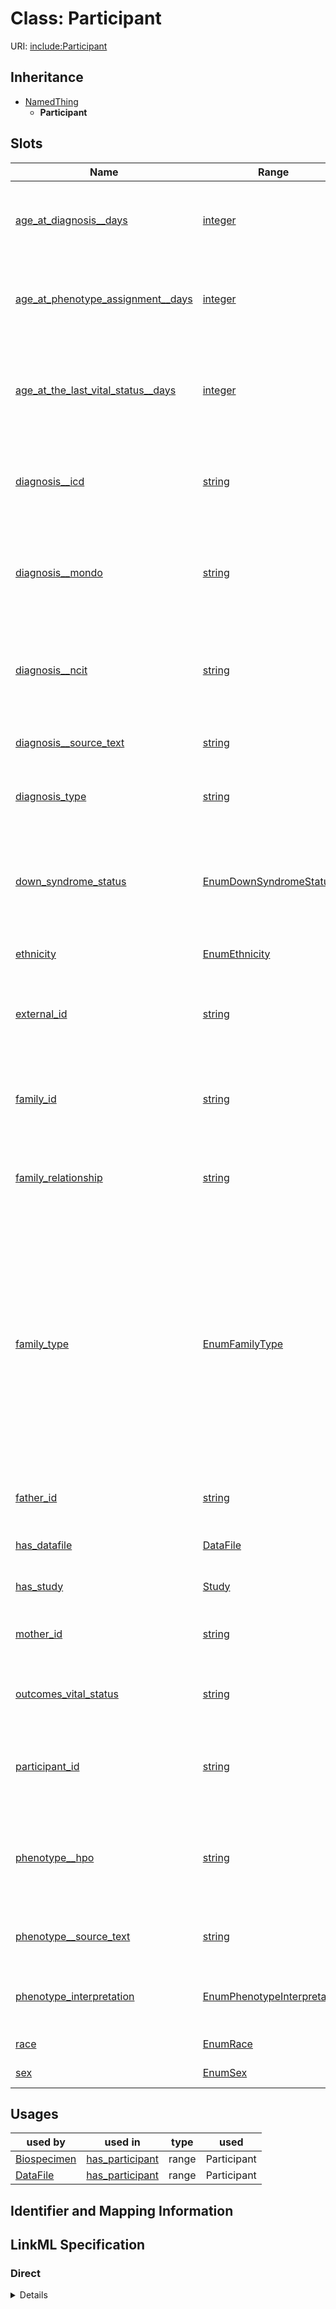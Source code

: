 # Class: Participant




URI: [include:Participant](https://w3id.org/include/Participant)




## Inheritance

* [NamedThing](NamedThing.md)
    * **Participant**




## Slots

| Name | Range | Cardinality | Description  | Info |
| ---  | --- | --- | --- | --- |
| [age_at_diagnosis__days](age_at_diagnosis__days.md) | [integer](integer.md) | 0..1 | Age in days at which phenotype was assigned (or onset??)  | . |
| [age_at_phenotype_assignment__days](age_at_phenotype_assignment__days.md) | [integer](integer.md) | 0..1 | Age in days at which phenotype was recorded (or onset??)  | . |
| [age_at_the_last_vital_status__days](age_at_the_last_vital_status__days.md) | [integer](integer.md) | 0..1 | Age in days when participant's vital status was last recorded (or actual death date??)  | . |
| [diagnosis__icd](diagnosis__icd.md) | [string](string.md) | 0..1 | ICD-10 code (annotated by data contributor or DCC)  | . |
| [diagnosis__mondo](diagnosis__mondo.md) | [string](string.md) | 0..1 | Mondo disease ontology code (annotated by data contributor or DCC)  | . |
| [diagnosis__ncit](diagnosis__ncit.md) | [string](string.md) | 0..1 | NCI Thesaurus code (annotated by data contributor or DCC)  | . |
| [diagnosis__source_text](diagnosis__source_text.md) | [string](string.md) | 0..1 | Diagnosis as described by data contributor  | . |
| [diagnosis_type](diagnosis_type.md) | [string](string.md) | 0..1 | How diagnosis was assigned ??  | . |
| [down_syndrome_status](down_syndrome_status.md) | [EnumDownSyndromeStatus](EnumDownSyndromeStatus.md) | 1..1 | Down Syndrome status of participant (T21 = Trisomy 21; D21 = Disomy 21, euploid)  | . |
| [ethnicity](ethnicity.md) | [EnumEthnicity](EnumEthnicity.md) | 1..1 | Ethnicity of participant  | . |
| [external_id](external_id.md) | [string](string.md) | 1..1 | Unique identifier for the participant, assigned by data contributor  | . |
| [family_id](family_id.md) | [string](string.md) | 0..1 | Unique identifer for family to which Participant belongs  | . |
| [family_relationship](family_relationship.md) | [string](string.md) | 0..1 | Relationship of Participant to other family members  | . |
| [family_type](family_type.md) | [EnumFamilyType](EnumFamilyType.md) | 0..1 | Structure of family members participating in the study (proband-only = no family members participating; duo = proband + parent; trio = proband + 2 parents; trio+ = proband + 2 parents + other relatives)  | . |
| [father_id](father_id.md) | [string](string.md) | 0..1 | Participant ID for Participant's father  | . |
| [has_datafile](has_datafile.md) | [DataFile](DataFile.md) | 0..1 | Semantic link to a DataFile  | . |
| [has_study](has_study.md) | [Study](Study.md) | 0..1 | Semantic link to a Study  | . |
| [mother_id](mother_id.md) | [string](string.md) | 0..1 | Participant ID for Participant's mother  | . |
| [outcomes_vital_status](outcomes_vital_status.md) | [string](string.md) | 0..1 | Whether participant is alive or dead [need valid values]  | . |
| [participant_id](participant_id.md) | [string](string.md) | 1..1 | Unique identifier for the participant, assigned by DCC  | . |
| [phenotype__hpo](phenotype__hpo.md) | [string](string.md) | 0..1 | Human Phenotype Ontology code (annotated by data contributor or DCC)  | . |
| [phenotype__source_text](phenotype__source_text.md) | [string](string.md) | 0..1 | Phenotype as described by data contributor  | . |
| [phenotype_interpretation](phenotype_interpretation.md) | [EnumPhenotypeInterpretation](EnumPhenotypeInterpretation.md) | 0..1 | Whether phenotype was observed or not  | . |
| [race](race.md) | [EnumRace](EnumRace.md) | 1..1 | Race of participant  | . |
| [sex](sex.md) | [EnumSex](EnumSex.md) | 1..1 | Sex of participant  | . |


## Usages


| used by | used in | type | used |
| ---  | --- | --- | --- |
| [Biospecimen](Biospecimen.md) | [has_participant](has_participant.md) | range | Participant |
| [DataFile](DataFile.md) | [has_participant](has_participant.md) | range | Participant |



## Identifier and Mapping Information









## LinkML Specification

<!-- TODO: investigate https://stackoverflow.com/questions/37606292/how-to-create-tabbed-code-blocks-in-mkdocs-or-sphinx -->

### Direct

<details>
```yaml
name: Participant
from_schema: https://w3id.org/include_portal_v1_schema
is_a: NamedThing
slots:
- age_at_diagnosis__days
- age_at_phenotype_assignment__days
- age_at_the_last_vital_status__days
- diagnosis__icd
- diagnosis__mondo
- diagnosis__ncit
- diagnosis__source_text
- diagnosis_type
- down_syndrome_status
- ethnicity
- external_id
- family_id
- family_relationship
- family_type
- father_id
- has_datafile
- has_study
- mother_id
- outcomes_vital_status
- participant_id
- phenotype__hpo
- phenotype__source_text
- phenotype_interpretation
- race
- sex
slot_usage:
  age_at_diagnosis__days:
    name: age_at_diagnosis__days
    description: Age in days at which phenotype was assigned (or onset??)
    range: integer
  age_at_phenotype_assignment__days:
    name: age_at_phenotype_assignment__days
    description: Age in days at which phenotype was recorded (or onset??)
    range: integer
  age_at_the_last_vital_status__days:
    name: age_at_the_last_vital_status__days
    description: Age in days when participant's vital status was last recorded (or
      actual death date??)
    range: integer
  diagnosis__icd:
    name: diagnosis__icd
    description: ICD-10 code (annotated by data contributor or DCC)
  diagnosis__mondo:
    name: diagnosis__mondo
    description: Mondo disease ontology code (annotated by data contributor or DCC)
  diagnosis__ncit:
    name: diagnosis__ncit
    description: NCI Thesaurus code (annotated by data contributor or DCC)
  diagnosis__source_text:
    name: diagnosis__source_text
    description: Diagnosis as described by data contributor
  diagnosis_type:
    name: diagnosis_type
    description: How diagnosis was assigned ??
  down_syndrome_status:
    name: down_syndrome_status
    description: Down Syndrome status of participant (T21 = Trisomy 21; D21 = Disomy
      21, euploid)
    range: enum_down_syndrome_status
    required: true
  ethnicity:
    name: ethnicity
    description: Ethnicity of participant
    range: enum_ethnicity
    required: true
  external_id:
    name: external_id
    description: Unique identifier for the participant, assigned by data contributor
    required: true
  family_id:
    name: family_id
    description: Unique identifer for family to which Participant belongs
  family_relationship:
    name: family_relationship
    description: Relationship of Participant to other family members
  family_type:
    name: family_type
    description: Structure of family members participating in the study (proband-only
      = no family members participating; duo = proband + parent; trio = proband +
      2 parents; trio+ = proband + 2 parents + other relatives)
    range: enum_family_type
  father_id:
    name: father_id
    description: Participant ID for Participant's father
  has_datafile:
    name: has_datafile
    range: DataFile
  has_study:
    name: has_study
    range: Study
  mother_id:
    name: mother_id
    description: Participant ID for Participant's mother
  outcomes_vital_status:
    name: outcomes_vital_status
    description: Whether participant is alive or dead [need valid values]
  participant_id:
    name: participant_id
    description: Unique identifier for the participant, assigned by DCC
    identifier: true
    required: true
  phenotype__hpo:
    name: phenotype__hpo
    description: Human Phenotype Ontology code (annotated by data contributor or DCC)
  phenotype__source_text:
    name: phenotype__source_text
    description: Phenotype as described by data contributor
  phenotype_interpretation:
    name: phenotype_interpretation
    description: Whether phenotype was observed or not
    range: enum_phenotype_interpretation
  race:
    name: race
    description: Race of participant
    range: enum_race
    required: true
  sex:
    name: sex
    description: Sex of participant
    range: enum_sex
    required: true

```
</details>

### Induced

<details>
```yaml
name: Participant
from_schema: https://w3id.org/include_portal_v1_schema
is_a: NamedThing
slot_usage:
  age_at_diagnosis__days:
    name: age_at_diagnosis__days
    description: Age in days at which phenotype was assigned (or onset??)
    range: integer
  age_at_phenotype_assignment__days:
    name: age_at_phenotype_assignment__days
    description: Age in days at which phenotype was recorded (or onset??)
    range: integer
  age_at_the_last_vital_status__days:
    name: age_at_the_last_vital_status__days
    description: Age in days when participant's vital status was last recorded (or
      actual death date??)
    range: integer
  diagnosis__icd:
    name: diagnosis__icd
    description: ICD-10 code (annotated by data contributor or DCC)
  diagnosis__mondo:
    name: diagnosis__mondo
    description: Mondo disease ontology code (annotated by data contributor or DCC)
  diagnosis__ncit:
    name: diagnosis__ncit
    description: NCI Thesaurus code (annotated by data contributor or DCC)
  diagnosis__source_text:
    name: diagnosis__source_text
    description: Diagnosis as described by data contributor
  diagnosis_type:
    name: diagnosis_type
    description: How diagnosis was assigned ??
  down_syndrome_status:
    name: down_syndrome_status
    description: Down Syndrome status of participant (T21 = Trisomy 21; D21 = Disomy
      21, euploid)
    range: enum_down_syndrome_status
    required: true
  ethnicity:
    name: ethnicity
    description: Ethnicity of participant
    range: enum_ethnicity
    required: true
  external_id:
    name: external_id
    description: Unique identifier for the participant, assigned by data contributor
    required: true
  family_id:
    name: family_id
    description: Unique identifer for family to which Participant belongs
  family_relationship:
    name: family_relationship
    description: Relationship of Participant to other family members
  family_type:
    name: family_type
    description: Structure of family members participating in the study (proband-only
      = no family members participating; duo = proband + parent; trio = proband +
      2 parents; trio+ = proband + 2 parents + other relatives)
    range: enum_family_type
  father_id:
    name: father_id
    description: Participant ID for Participant's father
  has_datafile:
    name: has_datafile
    range: DataFile
  has_study:
    name: has_study
    range: Study
  mother_id:
    name: mother_id
    description: Participant ID for Participant's mother
  outcomes_vital_status:
    name: outcomes_vital_status
    description: Whether participant is alive or dead [need valid values]
  participant_id:
    name: participant_id
    description: Unique identifier for the participant, assigned by DCC
    identifier: true
    required: true
  phenotype__hpo:
    name: phenotype__hpo
    description: Human Phenotype Ontology code (annotated by data contributor or DCC)
  phenotype__source_text:
    name: phenotype__source_text
    description: Phenotype as described by data contributor
  phenotype_interpretation:
    name: phenotype_interpretation
    description: Whether phenotype was observed or not
    range: enum_phenotype_interpretation
  race:
    name: race
    description: Race of participant
    range: enum_race
    required: true
  sex:
    name: sex
    description: Sex of participant
    range: enum_sex
    required: true
attributes:
  age_at_diagnosis__days:
    name: age_at_diagnosis__days
    description: Age in days at which phenotype was assigned (or onset??)
    from_schema: https://w3id.org/include_portal_v1_schema
    alias: age_at_diagnosis__days
    owner: Participant
    range: integer
  age_at_phenotype_assignment__days:
    name: age_at_phenotype_assignment__days
    description: Age in days at which phenotype was recorded (or onset??)
    from_schema: https://w3id.org/include_portal_v1_schema
    alias: age_at_phenotype_assignment__days
    owner: Participant
    range: integer
  age_at_the_last_vital_status__days:
    name: age_at_the_last_vital_status__days
    description: Age in days when participant's vital status was last recorded (or
      actual death date??)
    from_schema: https://w3id.org/include_portal_v1_schema
    alias: age_at_the_last_vital_status__days
    owner: Participant
    range: integer
  diagnosis__icd:
    name: diagnosis__icd
    description: ICD-10 code (annotated by data contributor or DCC)
    from_schema: https://w3id.org/include_portal_v1_schema
    alias: diagnosis__icd
    owner: Participant
    range: string
  diagnosis__mondo:
    name: diagnosis__mondo
    description: Mondo disease ontology code (annotated by data contributor or DCC)
    from_schema: https://w3id.org/include_portal_v1_schema
    alias: diagnosis__mondo
    owner: Participant
    range: string
  diagnosis__ncit:
    name: diagnosis__ncit
    description: NCI Thesaurus code (annotated by data contributor or DCC)
    from_schema: https://w3id.org/include_portal_v1_schema
    alias: diagnosis__ncit
    owner: Participant
    range: string
  diagnosis__source_text:
    name: diagnosis__source_text
    description: Diagnosis as described by data contributor
    from_schema: https://w3id.org/include_portal_v1_schema
    alias: diagnosis__source_text
    owner: Participant
    range: string
  diagnosis_type:
    name: diagnosis_type
    description: How diagnosis was assigned ??
    from_schema: https://w3id.org/include_portal_v1_schema
    alias: diagnosis_type
    owner: Participant
    range: string
  down_syndrome_status:
    name: down_syndrome_status
    description: Down Syndrome status of participant (T21 = Trisomy 21; D21 = Disomy
      21, euploid)
    from_schema: https://w3id.org/include_portal_v1_schema
    alias: down_syndrome_status
    owner: Participant
    range: enum_down_syndrome_status
    required: true
  ethnicity:
    name: ethnicity
    description: Ethnicity of participant
    from_schema: https://w3id.org/include_portal_v1_schema
    alias: ethnicity
    owner: Participant
    range: enum_ethnicity
    required: true
  external_id:
    name: external_id
    description: Unique identifier for the participant, assigned by data contributor
    from_schema: https://w3id.org/include_portal_v1_schema
    alias: external_id
    owner: Participant
    range: string
    required: true
  family_id:
    name: family_id
    description: Unique identifer for family to which Participant belongs
    from_schema: https://w3id.org/include_portal_v1_schema
    alias: family_id
    owner: Participant
    range: string
  family_relationship:
    name: family_relationship
    description: Relationship of Participant to other family members
    from_schema: https://w3id.org/include_portal_v1_schema
    alias: family_relationship
    owner: Participant
    range: string
  family_type:
    name: family_type
    description: Structure of family members participating in the study (proband-only
      = no family members participating; duo = proband + parent; trio = proband +
      2 parents; trio+ = proband + 2 parents + other relatives)
    from_schema: https://w3id.org/include_portal_v1_schema
    alias: family_type
    owner: Participant
    range: enum_family_type
  father_id:
    name: father_id
    description: Participant ID for Participant's father
    from_schema: https://w3id.org/include_portal_v1_schema
    alias: father_id
    owner: Participant
    range: string
  has_datafile:
    name: has_datafile
    description: Semantic link to a DataFile
    from_schema: https://w3id.org/include_portal_v1_schema
    alias: has_datafile
    owner: Participant
    range: DataFile
  has_study:
    name: has_study
    description: Semantic link to a Study
    from_schema: https://w3id.org/include_portal_v1_schema
    alias: has_study
    owner: Participant
    range: Study
  mother_id:
    name: mother_id
    description: Participant ID for Participant's mother
    from_schema: https://w3id.org/include_portal_v1_schema
    alias: mother_id
    owner: Participant
    range: string
  outcomes_vital_status:
    name: outcomes_vital_status
    description: Whether participant is alive or dead [need valid values]
    from_schema: https://w3id.org/include_portal_v1_schema
    alias: outcomes_vital_status
    owner: Participant
    range: string
  participant_id:
    name: participant_id
    description: Unique identifier for the participant, assigned by DCC
    from_schema: https://w3id.org/include_portal_v1_schema
    identifier: true
    alias: participant_id
    owner: Participant
    range: string
    required: true
  phenotype__hpo:
    name: phenotype__hpo
    description: Human Phenotype Ontology code (annotated by data contributor or DCC)
    from_schema: https://w3id.org/include_portal_v1_schema
    alias: phenotype__hpo
    owner: Participant
    range: string
  phenotype__source_text:
    name: phenotype__source_text
    description: Phenotype as described by data contributor
    from_schema: https://w3id.org/include_portal_v1_schema
    alias: phenotype__source_text
    owner: Participant
    range: string
  phenotype_interpretation:
    name: phenotype_interpretation
    description: Whether phenotype was observed or not
    from_schema: https://w3id.org/include_portal_v1_schema
    alias: phenotype_interpretation
    owner: Participant
    range: enum_phenotype_interpretation
  race:
    name: race
    description: Race of participant
    from_schema: https://w3id.org/include_portal_v1_schema
    alias: race
    owner: Participant
    range: enum_race
    required: true
  sex:
    name: sex
    description: Sex of participant
    from_schema: https://w3id.org/include_portal_v1_schema
    alias: sex
    owner: Participant
    range: enum_sex
    required: true

```
</details>